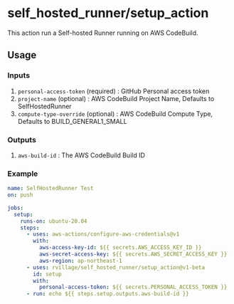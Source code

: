 # self_hosted_runner/setup_action

This action run a Self-hosted Runner running on AWS CodeBuild.

## Usage

### Inputs

1. `personal-access-token` (required) : GitHub Personal access token
2. `project-name` (optional) : AWS CodeBuild Project Name, Defaults to SelfHostedRunner
3. `compute-type-override` (optional) : AWS CodeBuild Compute Type, Defaults to BUILD_GENERAL1_SMALL

### Outputs

1. `aws-build-id` : The AWS CodeBuild Build ID

### Example

```yaml
name: SelfHostedRunner Test
on: push

jobs:
  setup:
    runs-on: ubuntu-20.04
    steps:
      - uses: aws-actions/configure-aws-credentials@v1
        with:
          aws-access-key-id: ${{ secrets.AWS_ACCESS_KEY_ID }}
          aws-secret-access-key: ${{ secrets.AWS_SECRET_ACCESS_KEY }}
          aws-region: ap-northeast-1
      - uses: rvillage/self_hosted_runner/setup_action@v1-beta
        id: setup
        with:
          personal-access-token: ${{ secrets.PERSONAL_ACCESS_TOKEN }}
      - run: echo ${{ steps.setup.outputs.aws-build-id }}
```
